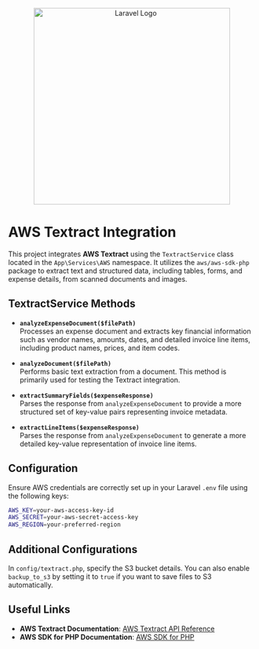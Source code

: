 <p align="center"><a href="https://iposg.com/en-gb/index.html" target="_blank"><img src="https://iposg.com/en-gb/assets/images/logo.png" width="400" alt="Laravel Logo"></a></p>


# AWS Textract Integration

This project integrates **AWS Textract** using the `TextractService` class located in the `App\Services\AWS` namespace. It utilizes the `aws/aws-sdk-php` package to extract text and structured data, including tables, forms, and expense details, from scanned documents and images.

## TextractService Methods

- **`analyzeExpenseDocument($filePath)`**  
  Processes an expense document and extracts key financial information such as vendor names, amounts, dates, and detailed invoice line items, including product names, prices, and item codes.

- **`analyzeDocument($filePath)`**  
  Performs basic text extraction from a document. This method is primarily used for testing the Textract integration.

- **`extractSummaryFields($expenseResponse)`**  
  Parses the response from `analyzeExpenseDocument` to provide a more structured set of key-value pairs representing invoice metadata.

- **`extractLineItems($expenseResponse)`**  
  Parses the response from `analyzeExpenseDocument` to generate a more detailed key-value representation of invoice line items.

## Configuration

Ensure AWS credentials are correctly set up in your Laravel `.env` file using the following keys:

```bash
AWS_KEY=your-aws-access-key-id
AWS_SECRET=your-aws-secret-access-key
AWS_REGION=your-preferred-region
```

## Additional Configurations

In `config/textract.php`, specify the S3 bucket details. You can also enable `backup_to_s3` by setting it to `true` if you want to save files to S3 automatically.

## Useful Links

- **AWS Textract Documentation**: [AWS Textract API Reference](https://docs.aws.amazon.com/textract/latest/dg/what-is.html)
- **AWS SDK for PHP Documentation**: [AWS SDK for PHP](https://docs.aws.amazon.com/sdk-for-php/v3/developer-guide/welcome.html)

